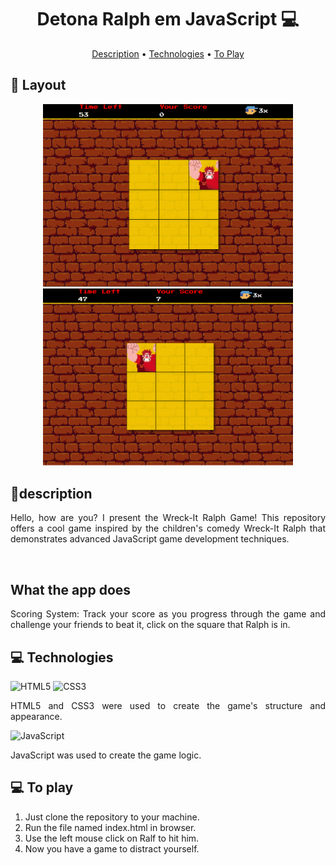 <h1 align="center" style="font-weight: bold;">Detona Ralph em JavaScript 💻</h1>

<p align="center">
 <a href="#description">Description</a> •
 <a href="#technologies">Technologies</a> • 
 <a href="#Toplay">To Play</a> 
</p>

<h2 id="layout">🎨 Layout</h2>

<p align="center">
    <img src="./src/imagens/game.png" alt="Image Example" width="400px">
    <img src="./src/imagens/game2.png" alt="Image Example" width="400px">
</p>

<h2 id="description">📝description</h2>
 <p align="justify">Hello, how are you? I present the Wreck-It Ralph Game! This repository offers a cool game inspired by the children's comedy Wreck-It Ralph that demonstrates advanced JavaScript game development techniques.
 </p>
 <br>
 <h2>What the app does</h2>
 <p align="justify">Scoring System: Track your score as you progress through the game and challenge your friends to beat it, click on the square that Ralph is in.</p>

 <h2 id="technologies">💻 Technologies</h2>

![HTML5](https://img.shields.io/badge/html5-%23E34F26.svg?style=for-the-badge&logo=html5&logoColor=white)
![CSS3](https://img.shields.io/badge/css3-%231572B6.svg?style=for-the-badge&logo=css3&logoColor=white)
<p align="justify">HTML5 and CSS3 were used to create the game's structure and appearance.</p>

![JavaScript](https://img.shields.io/badge/javascript-%23323330.svg?style=for-the-badge&logo=javascript&logoColor=%23F7DF1E)
<p align="justify">JavaScript was used to create the game logic.</p>

<h2 id="Toplay">💻 To play</h2>
<ol>
    <li>Just clone the repository to your machine.</li>
    <li>Run the file named index.html in browser.</li>
    <li>Use the left mouse click on Ralf to hit him.</li>
    <li>Now you have a game to distract yourself.</li>
</ul>
